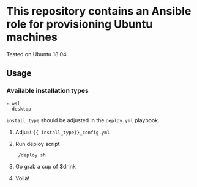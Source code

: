# This repository contains an Ansible role for provisioning Ubuntu machines

Tested on Ubuntu 18.04.

## Usage

### Available installation types

    - wsl
    - desktop

`install_type` should be adjusted in the `deploy.yml` playbook.

1. Adjust `{{ install_type}}_config.yml`

2. Run deploy script

    ```
    ./deploy.sh
    ```

3. Go grab a cup of $drink

4. Voilà!
